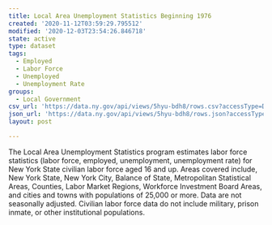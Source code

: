 ```yaml
---
title: Local Area Unemployment Statistics Beginning 1976
created: '2020-11-12T03:59:29.795512'
modified: '2020-12-03T23:54:26.846718'
state: active
type: dataset
tags:
  - Employed
  - Labor Force
  - Unemployed
  - Unemployment Rate
groups:
  - Local Government
csv_url: 'https://data.ny.gov/api/views/5hyu-bdh8/rows.csv?accessType=DOWNLOAD'
json_url: 'https://data.ny.gov/api/views/5hyu-bdh8/rows.json?accessType=DOWNLOAD'
layout: post

---
```

The Local Area Unemployment Statistics program estimates labor force statistics (labor force, employed, unemployment, unemployment rate) for New York State civilian labor force aged 16 and up. Areas covered include, New York State, New York City, Balance of State, Metropolitan Statistical Areas, Counties, Labor Market Regions, Workforce Investment Board Areas, and cities and towns with populations of 25,000 or more. Data are not seasonally adjusted. Civilian labor force data do not include military, prison inmate, or other institutional populations.
